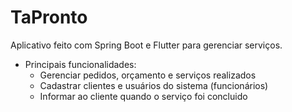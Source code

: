 # TaPronto
Aplicativo feito com Spring Boot e Flutter para gerenciar serviços.
  * Principais funcionalidades:
    * Gerenciar pedidos, orçamento e serviços realizados
    * Cadastrar clientes e usuários do sistema (funcionários)
    * Informar ao cliente quando o serviço foi concluido
